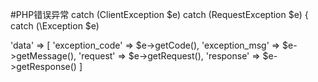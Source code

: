 
#PHP错误异常
catch (ClientException $e)
catch (RequestException $e) {
catch (\Exception $e)

'data' => [
    'exception_code' => $e->getCode(),
    'exception_msg' => $e->getMessage(),
    'request' => $e->getRequest(),
    'response' => $e->getResponse()
]
